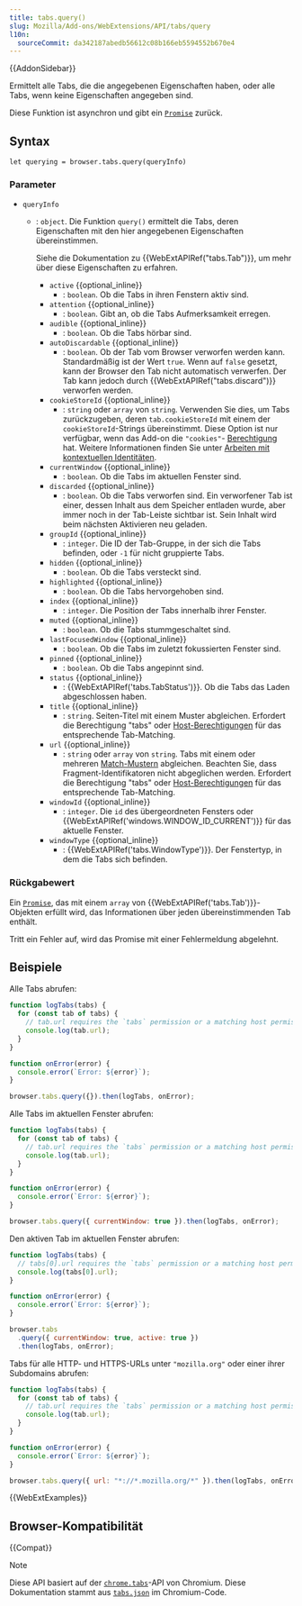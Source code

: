 ```yaml
---
title: tabs.query()
slug: Mozilla/Add-ons/WebExtensions/API/tabs/query
l10n:
  sourceCommit: da342187abedb56612c08b166eb5594552b670e4
---
```


{{AddonSidebar}}

Ermittelt alle Tabs, die die angegebenen Eigenschaften haben, oder alle Tabs, wenn keine Eigenschaften angegeben sind.

Diese Funktion ist asynchron und gibt ein [`Promise`](/de/docs/Web/JavaScript/Reference/Global_Objects/Promise) zurück.

## Syntax

```js-nolint
let querying = browser.tabs.query(queryInfo)
```

### Parameter

- `queryInfo`

  - : `object`. Die Funktion `query()` ermittelt die Tabs, deren Eigenschaften mit den hier angegebenen Eigenschaften übereinstimmen.

    Siehe die Dokumentation zu {{WebExtAPIRef("tabs.Tab")}}, um mehr über diese Eigenschaften zu erfahren.

    - `active` {{optional_inline}}
      - : `boolean`. Ob die Tabs in ihren Fenstern aktiv sind.
    - `attention` {{optional_inline}}
      - : `boolean`. Gibt an, ob die Tabs Aufmerksamkeit erregen.
    - `audible` {{optional_inline}}
      - : `boolean`. Ob die Tabs hörbar sind.
    - `autoDiscardable` {{optional_inline}}
      - : `boolean`. Ob der Tab vom Browser verworfen werden kann. Standardmäßig ist der Wert `true`. Wenn auf `false` gesetzt, kann der Browser den Tab nicht automatisch verwerfen. Der Tab kann jedoch durch {{WebExtAPIRef("tabs.discard")}} verworfen werden.
    - `cookieStoreId` {{optional_inline}}
      - : `string` oder `array` von `string`. Verwenden Sie dies, um Tabs zurückzugeben, deren `tab.cookieStoreId` mit einem der `cookieStoreId`-Strings übereinstimmt. Diese Option ist nur verfügbar, wenn das Add-on die `"cookies"`- [Berechtigung](/de/docs/Mozilla/Add-ons/WebExtensions/manifest.json/permissions) hat. Weitere Informationen finden Sie unter [Arbeiten mit kontextuellen Identitäten](/de/docs/Mozilla/Add-ons/WebExtensions/Work_with_contextual_identities).
    - `currentWindow` {{optional_inline}}
      - : `boolean`. Ob die Tabs im aktuellen Fenster sind.
    - `discarded` {{optional_inline}}
      - : `boolean`. Ob die Tabs verworfen sind. Ein verworfener Tab ist einer, dessen Inhalt aus dem Speicher entladen wurde, aber immer noch in der Tab-Leiste sichtbar ist. Sein Inhalt wird beim nächsten Aktivieren neu geladen.
    - `groupId` {{optional_inline}}
      - : `integer`. Die ID der Tab-Gruppe, in der sich die Tabs befinden, oder `-1` für nicht gruppierte Tabs.
    - `hidden` {{optional_inline}}
      - : `boolean`. Ob die Tabs versteckt sind.
    - `highlighted` {{optional_inline}}
      - : `boolean`. Ob die Tabs hervorgehoben sind.
    - `index` {{optional_inline}}
      - : `integer`. Die Position der Tabs innerhalb ihrer Fenster.
    - `muted` {{optional_inline}}
      - : `boolean`. Ob die Tabs stummgeschaltet sind.
    - `lastFocusedWindow` {{optional_inline}}
      - : `boolean`. Ob die Tabs im zuletzt fokussierten Fenster sind.
    - `pinned` {{optional_inline}}
      - : `boolean`. Ob die Tabs angepinnt sind.
    - `status` {{optional_inline}}
      - : {{WebExtAPIRef('tabs.TabStatus')}}. Ob die Tabs das Laden abgeschlossen haben.
    - `title` {{optional_inline}}
      - : `string`. Seiten-Titel mit einem Muster abgleichen. Erfordert die Berechtigung "tabs" oder [Host-Berechtigungen](/de/docs/Mozilla/Add-ons/WebExtensions/manifest.json/permissions#host_permissions) für das entsprechende Tab-Matching.
    - `url` {{optional_inline}}
      - : `string` oder `array` von `string`. Tabs mit einem oder mehreren [Match-Mustern](/de/docs/Mozilla/Add-ons/WebExtensions/Match_patterns) abgleichen. Beachten Sie, dass Fragment-Identifikatoren nicht abgeglichen werden. Erfordert die Berechtigung "tabs" oder [Host-Berechtigungen](/de/docs/Mozilla/Add-ons/WebExtensions/manifest.json/permissions#host_permissions) für das entsprechende Tab-Matching.
    - `windowId` {{optional_inline}}
      - : `integer`. Die `id` des übergeordneten Fensters oder {{WebExtAPIRef('windows.WINDOW_ID_CURRENT')}} für das aktuelle Fenster.
    - `windowType` {{optional_inline}}
      - : {{WebExtAPIRef('tabs.WindowType')}}. Der Fenstertyp, in dem die Tabs sich befinden.

### Rückgabewert

Ein [`Promise`](/de/docs/Web/JavaScript/Reference/Global_Objects/Promise), das mit einem `array` von {{WebExtAPIRef('tabs.Tab')}}-Objekten erfüllt wird, das Informationen über jeden übereinstimmenden Tab enthält.

Tritt ein Fehler auf, wird das Promise mit einer Fehlermeldung abgelehnt.

## Beispiele

Alle Tabs abrufen:

```js
function logTabs(tabs) {
  for (const tab of tabs) {
    // tab.url requires the `tabs` permission or a matching host permission.
    console.log(tab.url);
  }
}

function onError(error) {
  console.error(`Error: ${error}`);
}

browser.tabs.query({}).then(logTabs, onError);
```

Alle Tabs im aktuellen Fenster abrufen:

```js
function logTabs(tabs) {
  for (const tab of tabs) {
    // tab.url requires the `tabs` permission or a matching host permission.
    console.log(tab.url);
  }
}

function onError(error) {
  console.error(`Error: ${error}`);
}

browser.tabs.query({ currentWindow: true }).then(logTabs, onError);
```

Den aktiven Tab im aktuellen Fenster abrufen:

```js
function logTabs(tabs) {
  // tabs[0].url requires the `tabs` permission or a matching host permission.
  console.log(tabs[0].url);
}

function onError(error) {
  console.error(`Error: ${error}`);
}

browser.tabs
  .query({ currentWindow: true, active: true })
  .then(logTabs, onError);
```

Tabs für alle HTTP- und HTTPS-URLs unter `"mozilla.org"` oder einer ihrer Subdomains abrufen:

```js
function logTabs(tabs) {
  for (const tab of tabs) {
    // tab.url requires the `tabs` permission or a matching host permission.
    console.log(tab.url);
  }
}

function onError(error) {
  console.error(`Error: ${error}`);
}

browser.tabs.query({ url: "*://*.mozilla.org/*" }).then(logTabs, onError);
```

{{WebExtExamples}}

## Browser-Kompatibilität

{{Compat}}

> [!NOTE]
> Diese API basiert auf der [`chrome.tabs`](https://developer.chrome.com/docs/extensions/reference/api/tabs#method-query)-API von Chromium. Diese Dokumentation stammt aus [`tabs.json`](https://chromium.googlesource.com/chromium/src/+/master/chrome/common/extensions/api/tabs.json) im Chromium-Code.
